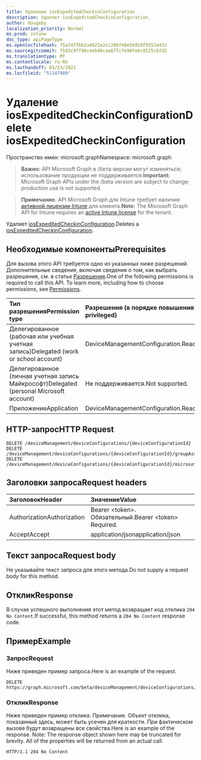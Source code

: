 ```yaml
---
title: Удаление iosExpeditedCheckinConfiguration
description: Удаляет iosExpeditedCheckinConfiguration.
author: dougeby
localization_priority: Normal
ms.prod: intune
doc_type: apiPageType
ms.openlocfilehash: 75a747fbb2a4921e2cc20bf48e56919f9153a43c
ms.sourcegitcommit: f592c9ff96ceeb40caa67fcfe90fe6c8525cb7d2
ms.translationtype: MT
ms.contentlocale: ru-RU
ms.lasthandoff: 03/23/2021
ms.locfileid: "51147989"
---
```

# <a name="delete-iosexpeditedcheckinconfiguration"></a><span data-ttu-id="e2b6f-103">Удаление iosExpeditedCheckinConfiguration</span><span class="sxs-lookup"><span data-stu-id="e2b6f-103">Delete iosExpeditedCheckinConfiguration</span></span>

<span data-ttu-id="e2b6f-104">Пространство имен: microsoft.graph</span><span class="sxs-lookup"><span data-stu-id="e2b6f-104">Namespace: microsoft.graph</span></span>

> <span data-ttu-id="e2b6f-105">**Важно:** API Microsoft Graph в /бета-версии могут изменяться; использование продукции не поддерживается.</span><span class="sxs-lookup"><span data-stu-id="e2b6f-105">**Important:** Microsoft Graph APIs under the /beta version are subject to change; production use is not supported.</span></span>

> <span data-ttu-id="e2b6f-106">**Примечание.** API Microsoft Graph для Intune требует наличия [активной лицензии Intune](https://go.microsoft.com/fwlink/?linkid=839381) для клиента.</span><span class="sxs-lookup"><span data-stu-id="e2b6f-106">**Note:** The Microsoft Graph API for Intune requires an [active Intune license](https://go.microsoft.com/fwlink/?linkid=839381) for the tenant.</span></span>

<span data-ttu-id="e2b6f-107">Удаляет [iosExpeditedCheckinConfiguration](../resources/intune-deviceconfig-iosexpeditedcheckinconfiguration.md).</span><span class="sxs-lookup"><span data-stu-id="e2b6f-107">Deletes a [iosExpeditedCheckinConfiguration](../resources/intune-deviceconfig-iosexpeditedcheckinconfiguration.md).</span></span>

## <a name="prerequisites"></a><span data-ttu-id="e2b6f-108">Необходимые компоненты</span><span class="sxs-lookup"><span data-stu-id="e2b6f-108">Prerequisites</span></span>
<span data-ttu-id="e2b6f-p101">Для вызова этого API требуется одно из указанных ниже разрешений. Дополнительные сведения, включая сведения о том, как выбрать разрешения, см. в статье [Разрешения](/graph/permissions-reference).</span><span class="sxs-lookup"><span data-stu-id="e2b6f-p101">One of the following permissions is required to call this API. To learn more, including how to choose permissions, see [Permissions](/graph/permissions-reference).</span></span>

|<span data-ttu-id="e2b6f-111">Тип разрешения</span><span class="sxs-lookup"><span data-stu-id="e2b6f-111">Permission type</span></span>|<span data-ttu-id="e2b6f-112">Разрешения (в порядке повышения привилегий)</span><span class="sxs-lookup"><span data-stu-id="e2b6f-112">Permissions (from least to most privileged)</span></span>|
|:---|:---|
|<span data-ttu-id="e2b6f-113">Делегированное (рабочая или учебная учетная запись)</span><span class="sxs-lookup"><span data-stu-id="e2b6f-113">Delegated (work or school account)</span></span>|<span data-ttu-id="e2b6f-114">DeviceManagementConfiguration.ReadWrite.All</span><span class="sxs-lookup"><span data-stu-id="e2b6f-114">DeviceManagementConfiguration.ReadWrite.All</span></span>|
|<span data-ttu-id="e2b6f-115">Делегированное (личная учетная запись Майкрософт)</span><span class="sxs-lookup"><span data-stu-id="e2b6f-115">Delegated (personal Microsoft account)</span></span>|<span data-ttu-id="e2b6f-116">Не поддерживается.</span><span class="sxs-lookup"><span data-stu-id="e2b6f-116">Not supported.</span></span>|
|<span data-ttu-id="e2b6f-117">Приложение</span><span class="sxs-lookup"><span data-stu-id="e2b6f-117">Application</span></span>|<span data-ttu-id="e2b6f-118">DeviceManagementConfiguration.ReadWrite.All</span><span class="sxs-lookup"><span data-stu-id="e2b6f-118">DeviceManagementConfiguration.ReadWrite.All</span></span>|

## <a name="http-request"></a><span data-ttu-id="e2b6f-119">HTTP-запрос</span><span class="sxs-lookup"><span data-stu-id="e2b6f-119">HTTP Request</span></span>
<!-- {
  "blockType": "ignored"
}
-->
``` http
DELETE /deviceManagement/deviceConfigurations/{deviceConfigurationId}
DELETE /deviceManagement/deviceConfigurations/{deviceConfigurationId}/groupAssignments/{deviceConfigurationGroupAssignmentId}/deviceConfiguration
DELETE /deviceManagement/deviceConfigurations/{deviceConfigurationId}/microsoft.graph.windowsDomainJoinConfiguration/networkAccessConfigurations/{deviceConfigurationId}
```

## <a name="request-headers"></a><span data-ttu-id="e2b6f-120">Заголовки запроса</span><span class="sxs-lookup"><span data-stu-id="e2b6f-120">Request headers</span></span>
|<span data-ttu-id="e2b6f-121">Заголовок</span><span class="sxs-lookup"><span data-stu-id="e2b6f-121">Header</span></span>|<span data-ttu-id="e2b6f-122">Значение</span><span class="sxs-lookup"><span data-stu-id="e2b6f-122">Value</span></span>|
|:---|:---|
|<span data-ttu-id="e2b6f-123">Authorization</span><span class="sxs-lookup"><span data-stu-id="e2b6f-123">Authorization</span></span>|<span data-ttu-id="e2b6f-124">Bearer &lt;token&gt;. Обязательный.</span><span class="sxs-lookup"><span data-stu-id="e2b6f-124">Bearer &lt;token&gt; Required.</span></span>|
|<span data-ttu-id="e2b6f-125">Accept</span><span class="sxs-lookup"><span data-stu-id="e2b6f-125">Accept</span></span>|<span data-ttu-id="e2b6f-126">application/json</span><span class="sxs-lookup"><span data-stu-id="e2b6f-126">application/json</span></span>|

## <a name="request-body"></a><span data-ttu-id="e2b6f-127">Текст запроса</span><span class="sxs-lookup"><span data-stu-id="e2b6f-127">Request body</span></span>
<span data-ttu-id="e2b6f-128">Не указывайте текст запроса для этого метода.</span><span class="sxs-lookup"><span data-stu-id="e2b6f-128">Do not supply a request body for this method.</span></span>

## <a name="response"></a><span data-ttu-id="e2b6f-129">Отклик</span><span class="sxs-lookup"><span data-stu-id="e2b6f-129">Response</span></span>
<span data-ttu-id="e2b6f-130">В случае успешного выполнения этот метод возвращает код отклика `204 No Content`.</span><span class="sxs-lookup"><span data-stu-id="e2b6f-130">If successful, this method returns a `204 No Content` response code.</span></span>

## <a name="example"></a><span data-ttu-id="e2b6f-131">Пример</span><span class="sxs-lookup"><span data-stu-id="e2b6f-131">Example</span></span>

### <a name="request"></a><span data-ttu-id="e2b6f-132">Запрос</span><span class="sxs-lookup"><span data-stu-id="e2b6f-132">Request</span></span>
<span data-ttu-id="e2b6f-133">Ниже приведен пример запроса.</span><span class="sxs-lookup"><span data-stu-id="e2b6f-133">Here is an example of the request.</span></span>
``` http
DELETE https://graph.microsoft.com/beta/deviceManagement/deviceConfigurations/{deviceConfigurationId}
```

### <a name="response"></a><span data-ttu-id="e2b6f-134">Отклик</span><span class="sxs-lookup"><span data-stu-id="e2b6f-134">Response</span></span>
<span data-ttu-id="e2b6f-p102">Ниже приведен пример отклика. Примечание. Объект отклика, показанный здесь, может быть усечен для краткости. При фактическом вызове будут возвращены все свойства.</span><span class="sxs-lookup"><span data-stu-id="e2b6f-p102">Here is an example of the response. Note: The response object shown here may be truncated for brevity. All of the properties will be returned from an actual call.</span></span>
``` http
HTTP/1.1 204 No Content
```




